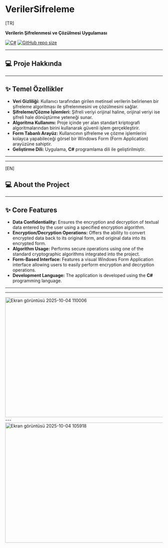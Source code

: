 # VerilerSifreleme

[TR]

**Verilerin Şifrelenmesi ve Çözülmesi Uygulaması**

[![C#](https://img.shields.io/badge/Language-C%23-blue.svg)](https://docs.microsoft.com/en-us/dotnet/csharp/)
[![GitHub repo size](https://img.shields.io/github/repo-size/abdullahhaktan/VerilerSifreleme)](https://github.com/abdullahhaktan/VerilerSifreleme)

---

## 💻 Proje Hakkında

---

## ✨ Temel Özellikler

* **Veri Gizliliği:** Kullanıcı tarafından girilen metinsel verilerin belirlenen bir şifreleme algoritması ile şifrelenmesini ve çözülmesini sağlar.
* **Şifreleme/Çözme İşlemleri:** Şifreli veriyi orijinal haline, orijinal veriyi ise şifreli hale dönüştürme yeteneği sunar.
* **Algoritma Kullanımı:** Proje içinde yer alan standart kriptografi algoritmalarından birini kullanarak güvenli işlem gerçekleştirir.
* **Form Tabanlı Arayüz:** Kullanıcının şifreleme ve çözme işlemlerini kolayca yapabileceği görsel bir Windows Form (Form Application) arayüzüne sahiptir.
* **Geliştirme Dili:** Uygulama, **C#** programlama dili ile geliştirilmiştir.

---
---

[EN]

## 💻 About the Project

---

## ✨ Core Features

* **Data Confidentiality:** Ensures the encryption and decryption of textual data entered by the user using a specified encryption algorithm.
* **Encryption/Decryption Operations:** Offers the ability to convert encrypted data back to its original form, and original data into its encrypted form.
* **Algorithm Usage:** Performs secure operations using one of the standard cryptographic algorithms integrated into the project.
* **Form-Based Interface:** Features a visual Windows Form Application interface allowing users to easily perform encryption and decryption operations.
* **Development Language:** The application is developed using the **C#** programming language.

---
---

<img width="726" height="383" alt="Ekran görüntüsü 2025-10-04 110006" src="https://github.com/user-attachments/assets/c3faad87-be1b-413f-86b0-c3493c9994b4" />
---
<img width="725" height="383" alt="Ekran görüntüsü 2025-10-04 105918" src="https://github.com/user-attachments/assets/103a0cee-963a-4b28-abb4-bdb3dbd63b7a" />
